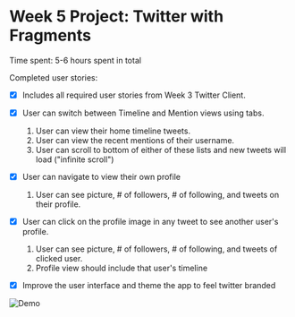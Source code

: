 # Week 5 Project: Twitter with Fragments
Time spent: 5-6 hours spent in total

Completed user stories:
* [x] Includes all required user stories from Week 3 Twitter Client.
* [x] User can switch between Timeline and Mention views using tabs.
    1. User can view their home timeline tweets.
    2. User can view the recent mentions of their username.
    3. User can scroll to bottom of either of these lists and new tweets will load ("infinite scroll")

* [x] User can navigate to view their own profile
    1. User can see picture, # of followers, # of following, and tweets on their profile.

* [x] User can click on the profile image in any tweet to see another user's profile.
    1. User can see picture, # of followers, # of following, and tweets of clicked user.
    2. Profile view should include that user's timeline

* [x] Improve the user interface and theme the app to feel twitter branded

![Demo](https://raw.githubusercontent.com/ddsakura/AndroidTwitterClient/master/demo.gif)
